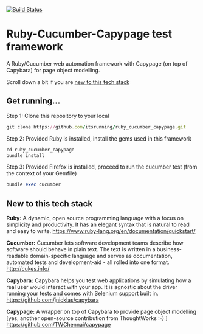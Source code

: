[![Build Status](https://travis-ci.org/itsrunning/ruby_cucumber_capypage.svg?branch=master)](https://travis-ci.org/itsrunning/ruby_cucumber_capypage)

# Ruby-Cucumber-Capypage test framework

A Ruby/Cucumber web automation framework with Capypage (on top of Capybara) for page object modelling.

Scroll down a bit if you are [new to this tech stack](#new-to-this-tech-stack)


## Get running...
Step 1: Clone this repository to your local
```ruby
git clone https://github.com/itsrunning/ruby_cucumber_capypage.git
```

Step 2: Provided Ruby is installed, install the gems used in this framework
```ruby
cd ruby_cucumber_capypage
bundle install
```

Step 3: Provided Firefox is installed, proceed to run the cucumber test (from the context of your Gemfile)
```ruby
bundle exec cucumber
```

## New to this tech stack

**Ruby:** A dynamic, open source programming language with a focus on simplicity and productivity. It has an elegant syntax that is natural to read and easy to write. https://www.ruby-lang.org/en/documentation/quickstart/

**Cucumber:** Cucumber lets software development teams describe how software should behave in plain text. The text is written in a business-readable domain-specific language and serves as documentation, automated tests and development-aid - all rolled into one format. http://cukes.info/

**Capybara:** Capybara helps you test web applications by simulating how a real user would interact with your app. It is agnostic about the driver running your tests and comes with Selenium support built in. https://github.com/jnicklas/capybara

**Capypage:** A wrapper on top of Capybara to provide page object modelling [yes, another open-source contribution from ThoughtWorks :-) ] https://github.com/TWChennai/capypage

